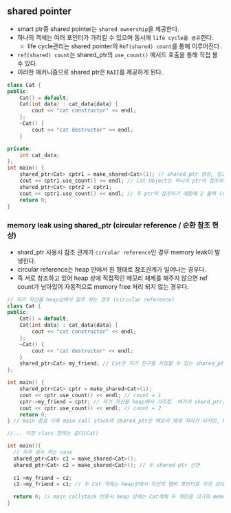 ## shared pointer

- smart ptr중 shared pointer는 `shared ownership`을 제공한다.
- 하나의 객체는 여러 포인터가 가리킬 수 있으며 동시에 `life cycle을 공유`한다.
  - life cycle관리는 shared pointer의 `Ref(shared) count`를 통해 이루어진다.
- `ref(shared) count`는 shared_ptr의 `use_count()` 메서드 호출을 통해 직접 볼 수 있다.
- 이러한 매커니즘으로 shared ptr은 `RAII`를 제공하게 된다.

```cpp
class Cat {
public:
	Cat() = default;
	Cat(int data) : cat_data{data} {
		cout << "cat constructor" << endl;
	};
	~Cat() {
		cout << "cat destructor" << endl;
	}

private:
	int cat_data;
};
int main() {
	shared_ptr<Cat> cptr1 = make_shared<Cat>(1); // shared_ptr 생성, 참조
	cout << cptr1.use_count() << endl; // Cat Object는 하나의 ptr이 참조하므로 1 출력(ref count = 1)
	shared_ptr<Cat> cptr2 = cptr1;
	cout << cptr1.use_count() << endl; // 두 ptr이 참조하기 때문에 2 출력 (ref count = 2)
	return 0;
}
```

### memory leak using shared_ptr (circular reference / 순환 참조 현상)

- shard_ptr 사용시 참조 관계가 `circular reference`인 경우 memory leak이 발생한다.
- circular reference는 heap 안에서 원 형태로 참조관계가 일어나는 경우다.
- 즉 서로 참조하고 있어 heap 상에 직접적인 메모리 헤제를 해주지 않으면 ref count가 남아있어 자동적으로 memory free 처리 되지 않는 경우다.

```cpp
// 자기 자신을 heap상에서 참조 하는 경우 (circular reference)
class Cat {
public:
	Cat() = default;
	Cat(int data) : cat_data{data} {
		cout << "cat constructor" << endl;
	};
	~Cat() {
		cout << "cat destructor" << endl;
	}
	shared_ptr<Cat> my_friend; // Cat은 자기 친구를 지칭할 수 있는 shared_ptr 맴버 변수를 가지고 있음.
};

int main() {
	shared_ptr<Cat> cptr = make_shared<Cat>(1);
	cout << cptr.use_count() << endl; // count = 1
	cptr->my_friend = cptr; // 자기 자신을 heap에서 가리킴. 여기서 shard_ptr은 heap에서 할당 되어 있다.
	cout << cptr.use_count() << endl; // count = 2
	return 0;
} // main 종료 이후 main call stack의 shared_ptr은 메모리 해제 처리가 되지만, heap에서 처리가 안되기 때문에 use_count()는 1로 남아 있어 memory leak현상이 발생한다.

```

```cpp
//... 이전 class 정의는 같다(Cat)

int main(){
  // 자주 실수 하는 case
  shared_ptr<Cat> c1 = make_shared<Cat>();
  shared_ptr<Cat> c2 = make_shared<Cat>(); // 두 shared ptr 선언
  
  c1->my_friend = c2;
  c2->my_friend = c1; // 두 Cat 객체는 heap상에서 자신의 맴버 포인터로 각각 상대를 친구로 가리킨다 (circular reference / 순환 참조 현상)

  return 0; // main callstack 반환시 heap 상에는 Cat객체 두 개만큼 크기의 memory leak이 발생하게 된다.
}
```